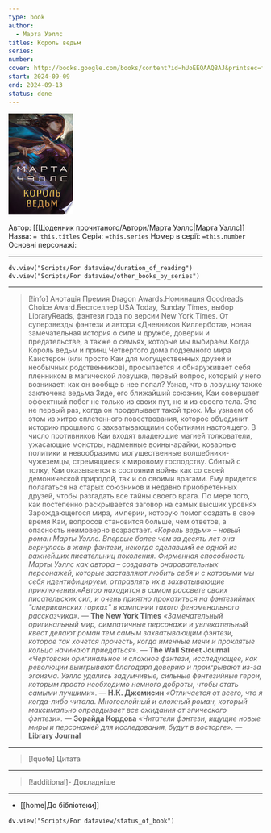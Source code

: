 ```yaml
---
type: book
author:
  - Марта Уэллс
titles: Король ведьм
series: 
number: 
cover: http://books.google.com/books/content?id=hUoEEQAAQBAJ&printsec=frontcover&img=1&zoom=1&edge=curl&source=gbs_api
start: 2024-09-09
end: 2024-09-13
status: done
---
```

![cover|150](media/cover!150-478.jpg)

Автор: [[Щоденник прочитаного/Автори/Марта Уэллс|Марта Уэллс]]
Назва: `= this.titles`
Серія:  `=this.series`
Номер в серії: `=this.number`
Основні персонажі:

---
```dataviewjs
dv.view("Scripts/For dataview/duration_of_reading")
dv.view("Scripts/For dataview/other_books_by_series")
```

---
>[!info] Анотація
>Премия Dragon Awards.Номинация Goodreads Choice Award.Бестселлер USA Today, Sunday Times, выбор LibraryReads, фэнтези года по версии New York Times. От суперзвезды фэнтези и автора «Дневников Киллербота», новая замечательная история о силе и дружбе, доверии и предательстве, а также о семьях, которые мы выбираем.Когда Король ведьм и принц Четвертого дома подземного мира Каистерон (или просто Каи для могущественных друзей и необычных родственников), просыпается и обнаруживает себя пленником в магической ловушке, первый вопрос, который у него возникает: как он вообще в нее попал? Узнав, что в ловушку также заключена ведьма Зиде, его ближайший союзник, Каи совершает эффектный побег не только из своих пут, но и из своего тела.
>Это не первый раз, когда он проделывает такой трюк. Мы узнаем об этом из хитро сплетенного повествования, которое объединит историю прошлого с захватывающими событиями настоящего. В число противников Каи входят владеющие магией толкователи, ужасающие монстры, надменные воины-арайки, коварные политики и невообразимо могущественные волшебники-чужеземцы, стремящиеся к мировому господству.
>Сбитый с толку, Каи оказывается в состоянии войны как со своей демонической природой, так и со своими врагами. Ему придется полагаться на старых союзников и недавно приобретенных друзей, чтобы разгадать все тайны своего врага. По мере того, как постепенно раскрывается заговор на самых высших уровнях Зарождающегося мира, империи, которую помог создать в свое время Каи, вопросов становится больше, чем ответов, а опасность неимоверно возрастает.
>*«Король ведьм» – новый роман Марты Уэллс. Впервые более чем за десять лет она вернулась в жанр фэнтези, некогда сделавший ее одной из важнейших писательниц поколения. Фирменная способность Марты Уэллс как автора – создавать очаровательных персонажей, которые заставляют любить себя и с которыми мы себя идентифицируем, отправлять их в захватывающие приключения.«Автор находится в самом рассвете своих писательских сил, и очень приятно прокатиться на фэнтезийных "американских горках" в компании такого феноменального рассказчика»*. ― **The New York Times**
>*«Замечательный оригинальный мир, симпатичные персонажи и увлекательный квест делают роман тем самым захватывающим фэнтези, которое так хочется прочесть, когда именные мечи и проклятые кольца начинают приедаться*». ― **The Wall Street Journal**
>*«Чертовски оригинальное и сложное фэнтези, исследующее, как революции выигрывают благодаря доверию и проигрывают из-за эгоизма. Уэллс удались задумчивые, сильные фэнтезийные герои, которым просто необходимо немного доброты, чтобы стать самыми лучшими*». ― **Н.К. Джемисин**
>*«Отличается от всего, что я когда-либо читала. Многослойный и сложный роман, который максимально оправдывает все ожидания от эпического фэнтези»*. ― **Зорайда Кордова**
>*«Читатели фэнтези, ищущие новые миры и персонажей для исследования, будут в восторге»*. ― **Library Journal**
___

>[!quote] Цитата

---
>[!additional]- Докладніше

---

- [[home|До бібліотеки]]

```dataviewjs
dv.view("Scripts/For dataview/status_of_book")
```